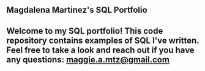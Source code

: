 ## Magdalena Martinez's SQL Portfolio

## Welcome to my SQL portfolio! This code repository contains examples of SQL I've written. Feel free to take a look and reach out if you have any questions: maggie.a.mtz@gmail.com
